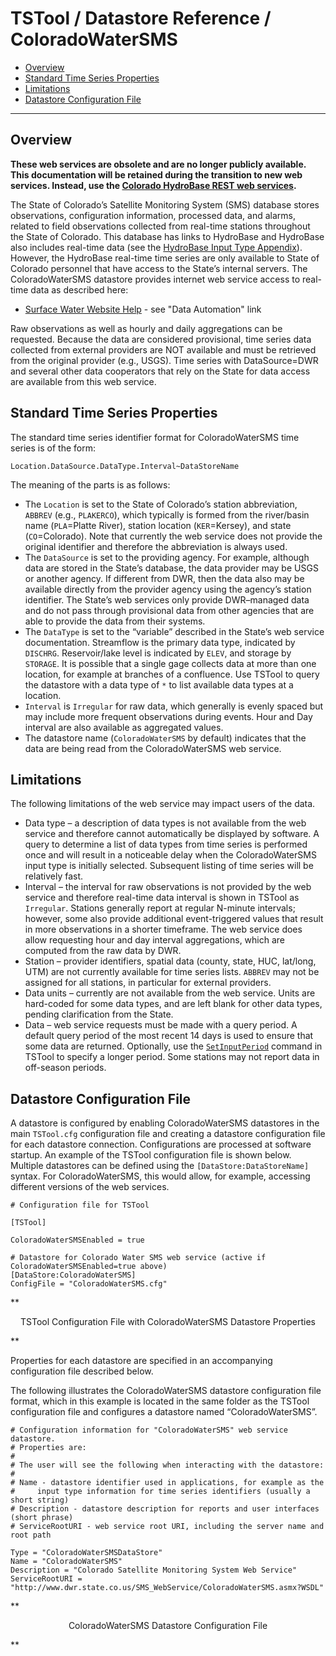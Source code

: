 # TSTool / Datastore Reference / ColoradoWaterSMS #

* [Overview](#overview)
* [Standard Time Series Properties](#standard-time-series-properties)
* [Limitations](#limitations)
* [Datastore Configuration File](#datastore-configuration-file)

--------------------

## Overview ##

**These web services are obsolete and are no longer publicly available.
This documentation will be retained during the transition to new web services.
Instead, use the [Colorado HydroBase REST web services](../ColoradoHydroBaseRest/ColoradoHydroBaseRest.md).**

The State of Colorado’s Satellite Monitoring System (SMS) database stores observations,
configuration information, processed data, and alarms,
related to field observations collected from real-time stations throughout the State of Colorado.
This database has links to HydroBase and HydroBase also includes real-time data
(see the [HydroBase Input Type Appendix](../CO-HydroBase/CO-HydroBase.md)).
However, the HydroBase real-time time series are only available to
State of Colorado personnel that have access to the State’s internal servers.
The ColoradoWaterSMS datastore provides internet web service access to real-time data as described here:

* [Surface Water Website Help](http://www.dwr.state.co.us/SurfaceWater/help.aspx) - see "Data Automation" link

Raw observations as well as hourly and daily aggregations can be requested.
Because the data are considered provisional, time series data
collected from external providers are NOT available and must be retrieved from the original provider (e.g., USGS).
Time series with DataSource=DWR and several other data cooperators
that rely on the State for data access are available from this web service.

## Standard Time Series Properties ##

The standard time series identifier format for ColoradoWaterSMS time series is of the form:

```
Location.DataSource.DataType.Interval~DataStoreName
```

The meaning of the parts is as follows:

* The `Location` is set to the State of Colorado’s station abbreviation, `ABBREV` (e.g., `PLAKERCO`),
which typically is formed from the river/basin name (`PLA`=Platte River),
station location (`KER`=Kersey), and state (`CO`=Colorado).
Note that currently the web service does not provide the original
identifier and therefore the abbreviation is always used.
* The `DataSource` is set to the providing agency.
For example, although data are stored in the State’s database,
the data provider may be USGS or another agency.
If different from DWR, then the data also may be available directly from the provider
agency using the agency’s station identifier.
The State’s web services only provide DWR–managed data and do not pass
through provisional data from other agencies that are able to provide the data from their systems.
* The `DataType` is set to the “variable” described in the State’s web service documentation.
Streamflow is the primary data type, indicated by `DISCHRG`.
Reservoir/lake level is indicated by `ELEV`, and storage by `STORAGE`.
It is possible that a single gage collects data at more than one location,
for example at branches of a confluence.
Use TSTool to query the datastore with a data type of `*` to list available data types at a location.
* `Interval` is `Irregular` for raw data, which generally is evenly spaced but may
include more frequent observations during events.  Hour and Day interval are also available as aggregated values.
* The datastore name (`ColoradoWaterSMS` by default)
indicates that the data are being read from the ColoradoWaterSMS web service.

## Limitations ##

The following limitations of the web service may impact users of the data.

* Data type – a description of data types is not available from the
web service and therefore cannot automatically be displayed by software.
A query to determine a list of data types from time series is
performed once and will result in a noticeable delay when the
ColoradoWaterSMS input type is initially selected.
Subsequent listing of time series will be relatively fast.
* Interval – the interval for raw observations is not provided by the web service
and therefore real-time data interval is shown in TSTool as `Irregular`.
Stations generally report at regular N-minute intervals; however,
some also provide additional event-triggered values that result in more observations in a shorter timeframe.
The web service does allow requesting hour and day interval aggregations, which are computed from the raw data by DWR.
* Station – provider identifiers, spatial data (county, state, HUC, lat/long, UTM)
are not currently available for time series lists.
`ABBREV` may not be assigned for all stations, in particular for external providers.
* Data units – currently are not available from the web service.
Units are hard-coded for some data types, and are left blank for other data types,
pending clarification from the State.
* Data – web service requests must be made with a query period.
A default query period of the most recent 14 days is used to ensure that some data are returned.
Optionally, use the [`SetInputPeriod`](../../command-ref/SetInputPeriod/SetInputPeriod.md)
command in TSTool to specify a longer period.
Some stations may not report data in off-season periods.

## Datastore Configuration File ##

A datastore is configured by enabling ColoradoWaterSMS
datastores in the main `TSTool.cfg` configuration file and creating a
datastore configuration file for each datastore connection.
Configurations are processed at software startup.  An example of the TSTool configuration file is shown below.
Multiple datastores can be defined using the `[DataStore:DataStoreName]` syntax.
For ColoradoWaterSMS, this would allow, for example, accessing different versions of the web services.

```
# Configuration file for TSTool

[TSTool]

ColoradoWaterSMSEnabled = true

# Datastore for Colorado Water SMS web service (active if ColoradoWaterSMSEnabled=true above)
[DataStore:ColoradoWaterSMS]
ConfigFile = "ColoradoWaterSMS.cfg"
```
**<p style="text-align: center;">
TSTool Configuration File with ColoradoWaterSMS Datastore Properties
</p>**

Properties for each datastore are specified in an accompanying configuration file described below.

The following illustrates the ColoradoWaterSMS datastore configuration file format,
which in this example is located in the same folder as the TSTool configuration file
and configures a datastore named “ColoradoWaterSMS”.

```
# Configuration information for "ColoradoWaterSMS" web service datastore.
# Properties are:
#
# The user will see the following when interacting with the datastore:
#
# Name - datastore identifier used in applications, for example as the
#     input type information for time series identifiers (usually a short string)
# Description - datastore description for reports and user interfaces (short phrase)
# ServiceRootURI - web service root URI, including the server name and root path

Type = "ColoradoWaterSMSDataStore"
Name = "ColoradoWaterSMS"
Description = "Colorado Satellite Monitoring System Web Service"
ServiceRootURI = "http://www.dwr.state.co.us/SMS_WebService/ColoradoWaterSMS.asmx?WSDL"
```
**<p style="text-align: center;">
ColoradoWaterSMS Datastore Configuration File
</p>**
